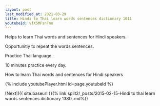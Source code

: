 ```yaml
---
layout: post
last_modified_at: 2021-03-29
title: Hindi to Thai learn words sentences dictionary 1011 
youtubeId: vfXSMFsnFno
---
```

 
 
Helps to learn Thai words and sentences for Hindi speakers.

Opportunitiy to repeat the words sentences. 

Practice Thai language. 
 
10 minutes practice every day. 
 
How to learn Thai words and sentences for Hindi speakers 
 
{% include youtubePlayer.html id=page.youtubeId %}
 
 
[Next]({{ site.baseurl }}{% link  split2/_posts/2015-02-15-Hindi to thai learn words sentences dictionary 1380 .md%})
 
